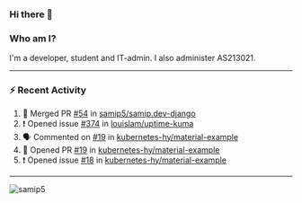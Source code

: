 ### Hi there 👋

### Who am I?
I'm a developer, student and IT-admin. I also administer AS213021.

---
### :zap: Recent Activity
<!--START_SECTION:activity-->
1. 🎉 Merged PR [#54](https://github.com/samip5/samip.dev-django/pull/54) in [samip5/samip.dev-django](https://github.com/samip5/samip.dev-django)
2. ❗️ Opened issue [#374](https://github.com/louislam/uptime-kuma/issues/374) in [louislam/uptime-kuma](https://github.com/louislam/uptime-kuma)
3. 🗣 Commented on [#19](https://github.com/kubernetes-hy/material-example/issues/19) in [kubernetes-hy/material-example](https://github.com/kubernetes-hy/material-example)
4. 💪 Opened PR [#19](https://github.com/kubernetes-hy/material-example/pull/19) in [kubernetes-hy/material-example](https://github.com/kubernetes-hy/material-example)
5. ❗️ Opened issue [#18](https://github.com/kubernetes-hy/material-example/issues/18) in [kubernetes-hy/material-example](https://github.com/kubernetes-hy/material-example)
<!--END_SECTION:activity-->
---

<img align="center" src="https://github-readme-stats.vercel.app/api?username=samip5&show_icons=true" alt="samip5" />
